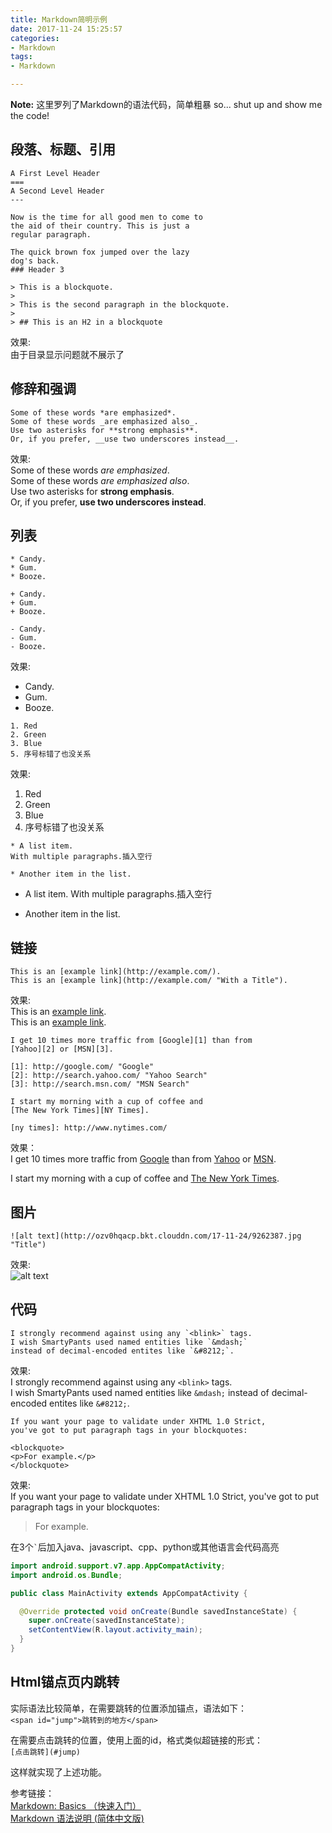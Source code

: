 ```yaml
---
title: Markdown简明示例
date: 2017-11-24 15:25:57
categories:
- Markdown
tags:
- Markdown

---
```

**Note:**
这里罗列了Markdown的语法代码，简单粗暴
so... shut up and show me the code!

## 段落、标题、引用
```
A First Level Header
===
A Second Level Header
---

Now is the time for all good men to come to
the aid of their country. This is just a
regular paragraph.

The quick brown fox jumped over the lazy
dog's back.
### Header 3

> This is a blockquote.
> 
> This is the second paragraph in the blockquote.
>
> ## This is an H2 in a blockquote
```
效果:  
由于目录显示问题就不展示了

## 修辞和强调
```
Some of these words *are emphasized*.  
Some of these words _are emphasized also_.  
Use two asterisks for **strong emphasis**.  
Or, if you prefer, __use two underscores instead__.  
```
效果:  
Some of these words *are emphasized*.  
Some of these words _are emphasized also_.  
Use two asterisks for **strong emphasis**.  
Or, if you prefer, __use two underscores instead__.  
## 列表
```
* Candy.
* Gum.
* Booze.

+ Candy.
+ Gum.
+ Booze.

- Candy.
- Gum.
- Booze.
```
效果:  
- Candy.
- Gum.
- Booze.

```
1. Red
2. Green
3. Blue
5. 序号标错了也没关系

```
效果:  
1. Red
2. Green
3. Blue
5. 序号标错了也没关系

```
* A list item.
With multiple paragraphs.插入空行

* Another item in the list.
```
* A list item.
With multiple paragraphs.插入空行

* Another item in the list.

## 链接
```
This is an [example link](http://example.com/).
This is an [example link](http://example.com/ "With a Title").
```
效果:  
This is an [example link](http://example.com/).  
This is an [example link](http://example.com/ "With a Title").
```
I get 10 times more traffic from [Google][1] than from
[Yahoo][2] or [MSN][3].

[1]: http://google.com/ "Google"
[2]: http://search.yahoo.com/ "Yahoo Search"
[3]: http://search.msn.com/ "MSN Search"

I start my morning with a cup of coffee and
[The New York Times][NY Times].

[ny times]: http://www.nytimes.com/
```
效果：  
I get 10 times more traffic from [Google][1] than from
[Yahoo][2] or [MSN][3].

[1]: http://google.com/ "Google"
[2]: http://search.yahoo.com/ "Yahoo Search"
[3]: http://search.msn.com/ "MSN Search"

I start my morning with a cup of coffee and
[The New York Times][NY Times].

[ny times]: http://www.nytimes.com/

## 图片
```
![alt text](http://ozv0hqacp.bkt.clouddn.com/17-11-24/9262387.jpg "Title")
```
效果:  
![alt text](http://ozv0hqacp.bkt.clouddn.com/17-11-24/9262387.jpg "Title")

## 代码
```
I strongly recommend against using any `<blink>` tags.  
I wish SmartyPants used named entities like `&mdash;`
instead of decimal-encoded entites like `&#8212;`.
```
效果:  
I strongly recommend against using any `<blink>` tags.  
I wish SmartyPants used named entities like `&mdash;`
instead of decimal-encoded entites like `&#8212;`.
```
If you want your page to validate under XHTML 1.0 Strict,
you've got to put paragraph tags in your blockquotes:

<blockquote>
<p>For example.</p>
</blockquote>
```
效果:  
If you want your page to validate under XHTML 1.0 Strict,
you've got to put paragraph tags in your blockquotes:

<blockquote>
<p>For example.</p>
</blockquote>

在3个`` ` ``后加入java、javascript、cpp、python或其他语言会代码高亮

```java
import android.support.v7.app.AppCompatActivity;
import android.os.Bundle;

public class MainActivity extends AppCompatActivity {

  @Override protected void onCreate(Bundle savedInstanceState) {
    super.onCreate(savedInstanceState);
    setContentView(R.layout.activity_main);
  }
}
```

## Html锚点页内跳转
实际语法比较简单，在需要跳转的位置添加锚点，语法如下：  
`<span id="jump">跳转到的地方</span>`

在需要点击跳转的位置，使用上面的id，格式类似超链接的形式：  
`[点击跳转](#jump)`

这样就实现了上述功能。

参考链接：  
[Markdown: Basics （快速入门）](http://www.appinn.com/markdown/basic.html "Markdown: Basics （快速入门）")  
[Markdown 语法说明 (简体中文版)](http://www.appinn.com/markdown/#philosophy "Markdown 语法说明 (简体中文版)")